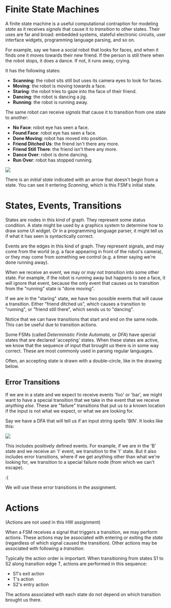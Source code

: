 Finite State Machines
=========

A finite state machine is a useful computational contraption for
modeling _state_ as it receives _signals_ that cause it to
_transition_ to other states. Their uses are far and broad: embedded
systems, stateful electronic circuits, user interface widgets,
programming language parsing, and so on.

For example, say we have a social robot that looks for faces, and when
it finds one it moves towards their new friend. If the person is still
there when the robot stops, it does a dance. If not, it runs away,
crying.

It has the following states:

* **Scanning**: the robot sits still but uses its camera eyes to look
    for faces.
* **Moving**: the robot is moving towards a face.
* **Staring**: the robot tries to gaze into the face of their friend.
* **Dancing**: the robot is dancing a jig.
* **Running**: the robot is running away.

The same robot can receive _signals_ that cause it to transition from
one state to another:

* **No Face**: robot eye has seen a face.
* **Found Face**: robot eye has seen a face.
* **Done Moving**: robot has moved into position.
* **Friend Ditched Us**: the friend isn't there any more.
* **Friend Still There**: the friend isn't there any more.
* **Dance Over**: robot is done dancing.
* **Run Over**: robot has stopped running.

![](https://raw.github.com/johnsogg/cs2270/master/homeworks/hw-10-fsm/robot-fsm-example.png)

There is an _initial state_ indicated with an arrow that doesn't begin
from a state. You can see it entering _Scanning_, which is this FSM's
initial state.

States, Events, Transitions
======

States are nodes in this kind of graph. They represent some status
condition. A state might be used by a graphics system to determine how
to draw some UI widget. Or in a programming language parser, it might
tell us if what it has seen is syntactically correct.

Events are the edges in this kind of graph. They represent signals,
and may come from the world (e.g. a face appearing in front of the
robot's camera), or they may come from something we control (e.g. a
timer saying we're done running away).

When we receive an event, we may or may not _transition_ into some
other state. For example, if the robot is running away but happens to
see a face, it will ignore that event, because the only event that
causes us to transition from the "running" state is "done moving".

If we are in the "staring" state, we have two possible events that
will cause a transition. Either "friend ditched us", which causes a
transition to "running", or "friend still there", which sends us to
"dancing".

Notice that we can have transitions that start and end on the same
node. This can be useful due to transition actions.

Some FSMs (called _Deterministic Finite Automata_, or _DFA_) have
special states that are declared 'accepting' states. When these states
are active, we know that the sequence of input that brought us there
is in some way correct. These are most commonly used in parsing
regular languages. 

Often, an accepting state is drawn with a double-circle, like in the
drawing below.

Error Transitions
------

If we are in a state and we expect to receive events 'foo' or 'bar',
we might want to have a special transition that we take in the event
that we receive _anything else_. These are "failure" transitions that
put us to a known location if the input is not what we expect, or what
we are looking for.

Say we have a DFA that will tell us if an input string spells
'BIN'. It looks like this:

![](https://raw.github.com/johnsogg/cs2270/master/homeworks/hw-10-fsm/fsm-bin.png)

This includes positively defined events. For example, if we are in the
'B' state and we receive an 'I' event, we transition to the 'I'
state. But it also includes error transitions, where if we get
anything other than what we're looking for, we transition to a special
failure node (from which we can't escape).

:(

We will use these error transitions in the assignment.

Actions
========

(Actions are not used in this HW assignment)

When a FSM receives a signal that triggers a transition, we may
perform actions. These actions may be associated with entering or
exiting the _state_ (regardless of which signal caused the
transition). Other actions may be associated with following a
_transition_.

Typically the action order is important. When transitioning from
states S1 to S2 along transition edge T, actions are performed in this
sequence:

* S1's exit action
* T's action
* S2's entry action

The actions associated with each state do not depend on which
transition brought us there.


